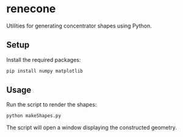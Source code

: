 # renecone

Utilities for generating concentrator shapes using Python.

## Setup

Install the required packages:

```bash
pip install numpy matplotlib
```

## Usage

Run the script to render the shapes:

```bash
python makeShapes.py
```

The script will open a window displaying the constructed geometry.
